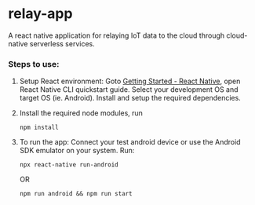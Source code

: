 # relay-app
A react native application for relaying IoT data to the cloud through cloud-native serverless services.

### Steps to use:

1. Setup React environment:
Goto [Getting Started - React Native](https://facebook.github.io/react-native/docs/getting-started.html#android-development-environment.), open React Native CLI quickstart guide. Select your development OS and target OS (ie. Android). Install and setup the required dependencies.

2. Install the required node modules, run

    ``` npm install ```

3. To run the app: 
Connect your test android device or use the Android SDK emulator on your system.
Run:

    ``` npx react-native run-android ```

    OR

    ``` npm run android && npm run start ```
